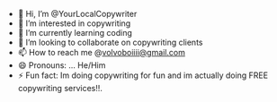 - 👋 Hi, I’m @YourLocalCopywriter
- 👀 I’m interested in copywriting
- 🌱 I’m currently learning coding
- 💞️ I’m looking to collaborate on copywriting clients
- 📫 How to reach me @volvoboiiii@gmail.com
- 😄 Pronouns: ... He/Him
- ⚡ Fun fact: Im doing copywriting for fun and im actually doing FREE copywriting services!!.

<!---
YourLocalCopywriter/YourLocalCopywriter is a ✨ special ✨ repository because its `README.md` (this file) appears on your GitHub profile.
You can click the Preview link to take a look at your changes.
--->
